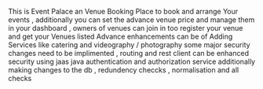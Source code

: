 This is Event Palace an Venue Booking Place to book and arrange Your events , 
additionally you can set the advance venue price and manage them in your dashboard , 
owners of venues can join in too register your venue and get your Venues listed
Advance enhancements can be of Adding Services like catering and videography / photography 
some major security changes need to be implimented , routing and rest client can be enhanced 
security using jaas java authentication and authorization service 
additionally making changes to the db , redundency checcks , normalisation and all checks
